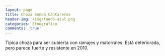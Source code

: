 ```yaml
---
layout: page
title: Choza Senda Cantareros
header-img: /img/fondo-azul.png
categories: Etnográfico
comments: 'true'
---
```



Típica choza para ser cubierta con ramajes y matorrales. Está deteriorada, pero parece fuerte y resistente en 2010.

<div class="photos">
</div>
